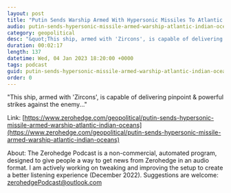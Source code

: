 ```yaml
---
layout: post
title: "Putin Sends Warship Armed With Hypersonic Missiles To Atlantic &amp; Indian Oceans"
audio: putin-sends-hypersonic-missile-armed-warship-atlantic-indian-oceans-0
category: geopolitical
desc: "&quot;This ship, armed with 'Zircons', is capable of delivering pinpoint &amp; powerful strikes against the enemy...&quot;"
duration: 00:02:17
length: 137
datetime: Wed, 04 Jan 2023 18:20:00 +0000
tags: podcast
guid: putin-sends-hypersonic-missile-armed-warship-atlantic-indian-oceans-0
order: 0
---
```

&quot;This ship, armed with 'Zircons', is capable of delivering pinpoint &amp; powerful strikes against the enemy...&quot;

Link: [https://www.zerohedge.com/geopolitical/putin-sends-hypersonic-missile-armed-warship-atlantic-indian-oceans](https://www.zerohedge.com/geopolitical/putin-sends-hypersonic-missile-armed-warship-atlantic-indian-oceans)

About: The Zerohedge Podcast is a non-commercial, automated program, designed to give people a way to get news from Zerohedge in an audio format.  I am actively working on tweaking and improving the setup to create a better listening experience (December 2022).  Suggestions are welcome: [zerohedgePodcast@outlook.com](mailto:zerohedgePodcast@outlook.com)